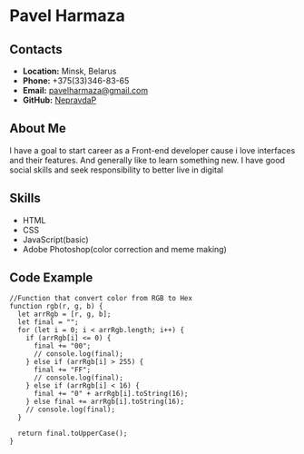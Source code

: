 # Pavel Harmaza

## Contacts

- **Location:** Minsk, Belarus
- **Phone:** +375(33)346-83-65
- **Email:** pavelharmaza@gmail.com
- **GitHub:** [NepravdaP](https://github.com/NepravdaP)

## About Me

I have a goal to start career as a Front-end developer cause i love interfaces and their features. And generally like to learn something new. I have good social skills and seek responsibility to better live in digital

## Skills

- HTML
- CSS
- JavaScript(basic)
- Adobe Photoshop(color correction and meme making)

## Code Example

```
//Function that convert color from RGB to Hex
function rgb(r, g, b) {
  let arrRgb = [r, g, b];
  let final = "";
  for (let i = 0; i < arrRgb.length; i++) {
    if (arrRgb[i] <= 0) {
      final += "00";
      // console.log(final);
    } else if (arrRgb[i] > 255) {
      final += "FF";
      // console.log(final);
    } else if (arrRgb[i] < 16) {
      final += "0" + arrRgb[i].toString(16);
    } else final += arrRgb[i].toString(16);
    // console.log(final);
  }

  return final.toUpperCase();
}
```
